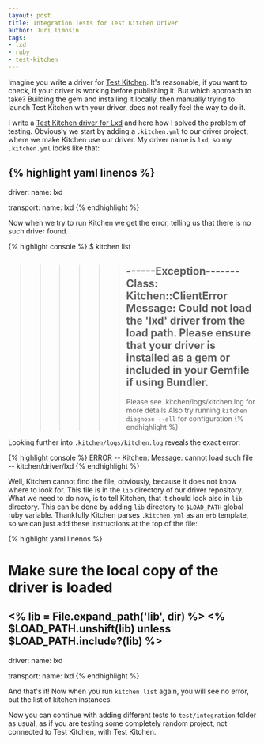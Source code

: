 ```yaml
---
layout: post
title: Integration Tests for Test Kitchen Driver
author: Juri Timošin
tags:
- lxd
- ruby
- test-kitchen
---
```


[1]: https://kitchen.ci
[2]: https://github.com/DracoAter/kitchen-lxd

Imagine you write a driver for [Test Kitchen][1]. It's reasonable, if you want to check, if your
driver is working before publishing it. But which approach to take? Building the gem and
installing it locally, then manually trying to launch Test Kitchen with your driver, does not
really feel the way to do it.

<!--more-->

I write a [Test Kitchen driver for Lxd][2] and here how I solved the problem of testing. Obviously
we start by adding a `.kitchen.yml` to our driver project, where we make Kitchen use our driver.
My driver name is `lxd`, so my `.kitchen.yml` looks like that:

{% highlight yaml linenos %}
---
driver:
  name: lxd

transport:
  name: lxd
{% endhighlight %}

Now when we try to run Kitchen we get the error, telling us that there is no such driver found.

{% highlight console %}
$ kitchen list
>>>>>> ------Exception-------
>>>>>> Class: Kitchen::ClientError
>>>>>> Message: Could not load the 'lxd' driver from the load path. Please ensure that your driver
is installed as a gem or included in your Gemfile if using Bundler.
>>>>>> ----------------------
>>>>>> Please see .kitchen/logs/kitchen.log for more details
>>>>>> Also try running `kitchen diagnose --all` for configuration
{% endhighlight %}

Looking further into `.kitchen/logs/kitchen.log` reveals the exact error:

{% highlight console %}
ERROR -- Kitchen: Message: cannot load such file -- kitchen/driver/lxd
{% endhighlight %}

Well, Kitchen cannot find the file, obviously, because it does not know where to look for. This
file is in the `lib` directory of our driver repository. What we need to do now, is to tell Kitchen,
that it should look also in `lib` directory. This can be done by adding `lib` directory to
`$LOAD_PATH` global ruby variable. Thankfully Kitchen parses `.kitchen.yml` as an `erb` template,
so we can just add these instructions at the top of the file:

{% highlight yaml linenos %}
# Make sure the local copy of the driver is loaded
<% lib = File.expand_path('lib', __dir__) %>
<% $LOAD_PATH.unshift(lib) unless $LOAD_PATH.include?(lib) %>
---
driver:
  name: lxd

transport:
  name: lxd
{% endhighlight %}

And that's it! Now when you run `kitchen list` again, you will see no error, but the list of
kitchen instances.

Now you can continue with adding different tests to `test/integration` folder as usual, as if you
are testing some completely random project, not connected to Test Kitchen, with Test Kitchen.
